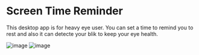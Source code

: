 # Screen Time Reminder

This desktop app is for heavy eye user. You can set a time to remind you to rest and also it can detecte your blik to keep your eye health.


![image](https://github.com/user-attachments/assets/a8deb874-1eca-44f5-8d5c-0973e8c46529) ![image](https://github.com/user-attachments/assets/c955fec5-1fdc-4d57-9465-2d3477085f18)

